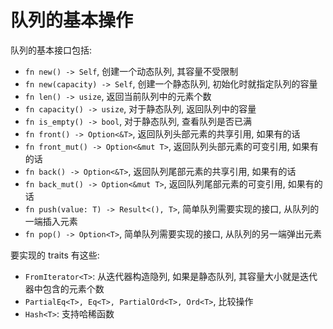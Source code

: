 # 队列的基本操作

队列的基本接口包括:

- `fn new() -> Self`, 创建一个动态队列, 其容量不受限制
- `fn new(capacity) -> Self`, 创建一个静态队列, 初始化时就指定队列的容量
- `fn len() -> usize`, 返回当前队列中的元素个数
- `fn capacity() -> usize`, 对于静态队列, 返回队列中的容量
- `fn is_empty() -> bool`, 对于静态队列, 查看队列是否已满
- `fn front() -> Option<&T>`, 返回队列头部元素的共享引用, 如果有的话
- `fn front_mut() -> Option<&mut T>`, 返回队列头部元素的可变引用, 如果有的话
- `fn back() -> Option<&T>`, 返回队列尾部元素的共享引用, 如果有的话
- `fn back_mut() -> Option<&mut T>`, 返回队列尾部元素的可变引用, 如果有的话
- `fn push(value: T) -> Result<(), T>`, 简单队列需要实现的接口, 从队列的一端插入元素
- `fn pop() -> Option<T>`, 简单队列需要实现的接口, 从队列的另一端弹出元素

要实现的 traits 有这些:

- `FromIterator<T>`: 从迭代器构造隐列, 如果是静态队列, 其容量大小就是迭代器中包含的元素个数
- `PartialEq<T>, Eq<T>, PartialOrd<T>, Ord<T>`, 比较操作
- `Hash<T>`: 支持哈稀函数

